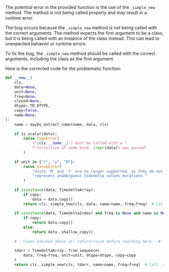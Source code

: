 The potential error in the provided function is the use of the `_simple_new` method. The method is not being called properly and may result in a runtime error.

The bug occurs because the `_simple_new` method is not being called with the correct arguments. The method expects the first argument to be a class, but it is being called with an instance of the class instead. This can lead to unexpected behavior or runtime errors.

To fix the bug, the `_simple_new` method should be called with the correct arguments, including the class as the first argument.

Here is the corrected code for the problematic function:

```python
def __new__(
    cls,
    data=None,
    unit=None,
    freq=None,
    closed=None,
    dtype=_TD_DTYPE,
    copy=False,
    name=None,
):
    name = maybe_extract_name(name, data, cls)
    
    if is_scalar(data):
        raise TypeError(
            f"{cls.__name__}() must be called with a "
            f"collection of some kind, {repr(data)} was passed"
        )
    
    if unit in {"Y", "y", "M"}:
        raise ValueError(
            "Units 'M' and 'Y' are no longer supported, as they do not "
            "represent unambiguous timedelta values durations."
        )
    
    if isinstance(data, TimedeltaArray):
        if copy:
            data = data.copy()
        return cls._simple_new(cls, data, name=name, freq=freq)  # Call _simple_new with the class as the first argument
    
    if isinstance(data, TimedeltaIndex) and freq is None and name is None:
        if copy:
            return data.copy()
        else:
            return data._shallow_copy()
    
    # - Cases checked above all return/raise before reaching here - #
    
    tdarr = TimedeltaArray._from_sequence(
        data, freq=freq, unit=unit, dtype=dtype, copy=copy
    )
    return cls._simple_new(cls, tdarr, name=name, freq=freq)  # Call _simple_new with the class as the first argument
```